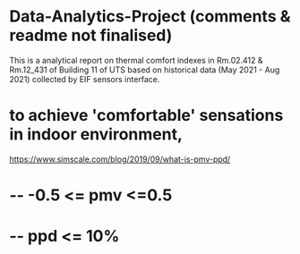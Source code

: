 # Data-Analytics-Project (comments & readme not finalised)
This is a analytical report on thermal comfort indexes in Rm.02.412 & Rm.12_431 of Building 11 of UTS based on historical data (May 2021 - Aug 2021) collected by EIF sensors interface.

# to achieve 'comfortable' sensations in indoor environment,
https://www.simscale.com/blog/2019/09/what-is-pmv-ppd/
# -- -0.5 <= pmv <=0.5

# -- ppd <= 10%
